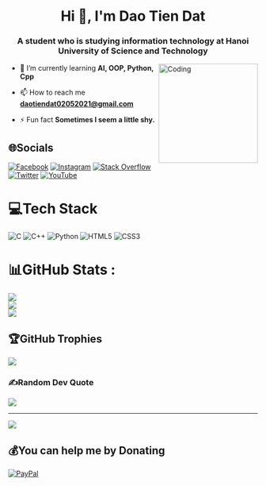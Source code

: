 <h1 align="center">Hi 👋, I'm Dao Tien Dat</h1>
<h3 align="center">A student who is studying information technology at Hanoi University of Science and Technology</h3>
<img align = "right" alt = "Coding" width = "200" src = "https://imarticus.org/blog/wp-content/uploads/2021/12/gew.gif">

- 🌱 I’m currently learning **AI, OOP, Python, Cpp**

- 📫 How to reach me **daotiendat02052021@gmail.com**

- ⚡ Fun fact **Sometimes I seem a little shy.**


## 🌐Socials
[![Facebook](https://img.shields.io/badge/Facebook-%231877F2.svg?logo=Facebook&logoColor=white)](https://facebook.com/banhvongsocola) [![Instagram](https://img.shields.io/badge/Instagram-%23E4405F.svg?logo=Instagram&logoColor=white)](https://instagram.com/banh_vong_socola) [![Stack Overflow](https://img.shields.io/badge/-Stackoverflow-FE7A16?logo=stack-overflow&logoColor=white)](https://stackoverflow.com/users/26466937) [![Twitter](https://img.shields.io/badge/Twitter-%231DA1F2.svg?logo=Twitter&logoColor=white)](https://twitter.com/@Schutemike) [![YouTube](https://img.shields.io/badge/YouTube-%23FF0000.svg?logo=YouTube&logoColor=white)](https://youtube.com/@tienatao113) 

# 💻Tech Stack
![C](https://img.shields.io/badge/c-%2300599C.svg?style=for-the-badge&logo=c&logoColor=white) ![C++](https://img.shields.io/badge/c++-%2300599C.svg?style=for-the-badge&logo=c%2B%2B&logoColor=white) ![Python](https://img.shields.io/badge/python-3670A0?style=for-the-badge&logo=python&logoColor=ffdd54) ![HTML5](https://img.shields.io/badge/html5-%23E34F26.svg?style=for-the-badge&logo=html5&logoColor=white) ![CSS3](https://img.shields.io/badge/css3-%231572B6.svg?style=for-the-badge&logo=css3&logoColor=white)
# 📊GitHub Stats :
![](https://github-readme-stats.vercel.app/api?username=TienDatDao&theme=radical&hide_border=false&include_all_commits=false&count_private=false)<br/>
![](https://github-readme-streak-stats.herokuapp.com/?user=TienDatDao&theme=radical&hide_border=false)<br/>
![](https://github-readme-stats.vercel.app/api/top-langs/?username=TienDatDao&theme=radical&hide_border=false&include_all_commits=false&count_private=false&layout=compact)

## 🏆GitHub Trophies
![](https://github-trophies.vercel.app/?username=TienDatDao&theme=monokai&no-frame=false&no-bg=true&margin-w=4)

### ✍️Random Dev Quote
![](https://quotes-github-readme.vercel.app/api?type=horizontal&theme=radical)

---
[![](https://visitcount.itsvg.in/api?id=TienDatDao&icon=2&color=0)](https://visitcount.itsvg.in)

  ## 💰You can help me by Donating
  [![PayPal](https://img.shields.io/badge/PayPal-00457C?style=for-the-badge&logo=paypal&logoColor=white)](https://paypal.me/banhvongsocola) 

  <!-- Proudly created with GPRM ( https://gprm.itsvg.in ) -->
  
